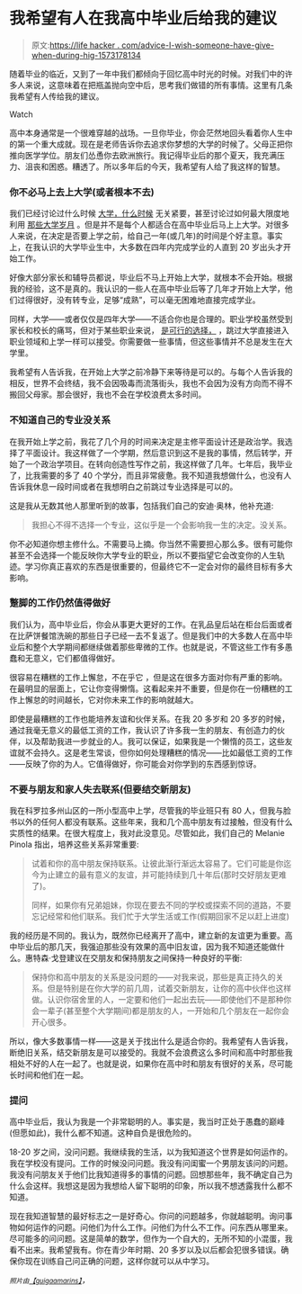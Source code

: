 # 我希望有人在我高中毕业后给我的建议

> 原文:[https://life hacker . com/advice-I-wish-someone-have-give-when-during-hig-1573178134](https://lifehacker.com/advice-i-wish-someone-had-given-me-after-graduating-hig-1573178134)

随着毕业的临近，又到了一年中我们都倾向于回忆高中时光的时候。对我们中的许多人来说，这意味着在把瓶盖抛向空中后，思考我们做错的所有事情。这里有几条我希望有人传给我的建议。

Watch

高中本身通常是一个很难穿越的战场。一旦你毕业，你会茫然地回头看着你人生中的第一个重大成就。现在是老师告诉你去追求你梦想的大学的时候了。父母正把你推向医学学位。朋友们怂恿你去欧洲旅行。我记得毕业后的那个夏天，我充满压力、沮丧和困惑。糟透了。所以多年后的今天，我希望有人给了我这样的智慧。

### 你不必马上去上大学(或者根本不去)

我们已经讨论过什么时候 [大学，什么时候](http://lifehacker.com/how-to-get-by-without-a-college-degree-and-when-you-ne-1120356954) 无关紧要，甚至讨论过如何最大限度地利用 [那些大学岁月](http://lifehacker.com/how-to-make-the-most-of-your-college-years-1275838699) 。但是并不是每个人都适合在高中毕业后马上上大学。对很多人来说，在决定是否要上学之前，给自己一年(或几年)的时间是个好主意。事实上，在我认识的大学毕业生中，大多数在四年内完成学业的人直到 20 岁出头才开始工作。

好像大部分家长和辅导员都说，毕业后不马上开始上大学，就根本不会开始。根据我的经验，这不是真的。我认识的一些人在高中毕业后等了几年才开始上大学，他们过得很好，没有转专业，足够“成熟”，可以毫无困难地直接完成学业。

同样，大学——或者仅仅是四年大学——不适合你也是合理的。职业学校虽然受到家长和校长的痛骂，但对于某些职业来说， [是可行的选择，](http://lifehacker.com/trade-school-might-be-a-better-choice-than-college-her-1484086007) ，跳过大学直接进入职业领域和上学一样可以接受。你需要做一些事情，但这些事情并不总是发生在大学里。

我希望有人告诉我，在开始上大学之前冷静下来等待是可以的。与每个人告诉我的相反，世界不会终结，我不会因吸毒而流落街头，我也不会因为没有方向而不得不搬回父母家。那会很好，我也不会在学校浪费太多时间。

### 不知道自己的专业没关系

在我开始上学之前，我花了几个月的时间来决定是主修平面设计还是政治学。我选择了平面设计。我这样做了一个学期，然后意识到这不是我的事情，然后转学，开始了一个政治学项目。在转向创造性写作之前，我这样做了几年。七年后，我毕业了，比我需要的多了 40 个学分，而且非常疲惫。我不知道我想做什么，也没有人告诉我休息一段时间或者在我想明白之前跳过专业选择是可以的。

这是我从无数其他人那里听到的故事，包括我们自己的安迪·奥林，他补充道:

> 我担心不得不选择一个专业，这似乎是一个会影响我一生的决定。没关系。

你不必知道你想主修什么。不需要马上摘。你当然不需要担心那么多。很有可能你甚至不会选择一个能反映你大学专业的职业，所以不要指望它会改变你的人生轨迹。学习你真正喜欢的东西是很重要的，但最终它不一定会对你的最终目标有多大影响。

### 蹩脚的工作仍然值得做好

我们认为，高中毕业后，你会从事更大更好的工作。在乳品皇后站在柜台后面或者在比萨饼餐馆洗碗的那些日子已经一去不复返了。但是我们中的大多数人在高中毕业后和整个大学期间都继续做着那些卑微的工作。也就是说，不管这些工作有多愚蠢和无意义，它们都值得做好。

很容易在糟糕的工作上懈怠，不在乎它 ，但是这在很多方面对你有严重的影响。在最明显的层面上，它让你变得懒惰。这看起来并不重要，但是你在一份糟糕的工作上懈怠的时间越长，它对你未来工作的影响就越大。

即使是最糟糕的工作也能培养友谊和伙伴关系。在我 20 多岁和 20 多岁的时候，通过我毫无意义的最低工资的工作，我认识了许多我一生的朋友、有创造力的伙伴，以及帮助我进一步就业的人。我可以保证，如果我是一个懒惰的员工，这些友谊就不会持久。这是老生常谈，但你如何处理糟糕的情况——比如最低工资的工作——反映了你的为人。它值得做好，你可能会对你学到的东西感到惊讶。

### 不要与朋友和家人失去联系(但要结交新朋友)

我在科罗拉多州山区的一所小型高中上学，尽管我的毕业班只有 80 人，但我与脸书以外的任何人都没有联系。这些年来，我和几个高中朋友有过接触，但没有什么实质性的结果。在很大程度上，我对此没意见。尽管如此，我们自己的 Melanie Pinola 指出，培养这些关系非常重要:

> 试着和你的高中朋友保持联系。让彼此渐行渐远太容易了。它们可能是你迄今为止建立的最有意义的友谊，并可能持续到几十年后(那时交好朋友更难了)。
> 
> 同样，如果你有兄弟姐妹，你现在要去不同的学校或探索不同的道路，不要忘记经常和他们联系。我们忙于大学生活或工作(假期回家不足以赶上进度)

我的经历是不同的。我认为，既然你已经离开了高中，建立新的友谊更为重要。高中毕业后的那几天，我强迫那些没有效果的高中旧友谊，因为我不知道还能做什么。惠特森·戈登建议在交朋友和保持朋友之间保持一种良好的平衡:

> 保持你和高中朋友的关系是没问题的——对我来说，那些是真正持久的关系。但是特别是在你大学的前几周，试着交新朋友，让你的高中伙伴也这样做。认识你宿舍里的人，一定要和他们一起出去玩——即使他们不是那种你会一辈子(甚至整个大学期间)都是朋友的人，一开始和几个朋友在一起你会开心很多。

所以，像大多数事情一样——这是关于找出什么是适合你的。我希望有人告诉我，断绝旧关系，结交新朋友是可以接受的。我就不会浪费这么多时间和高中时那些我相处不好的人在一起了。也就是说，如果你在高中时和朋友有很好的关系，尽可能长时间和他们在一起。

### 提问

高中毕业后，我认为我是一个非常聪明的人。事实是，我当时正处于愚蠢的巅峰(但愿如此)，我什么都不知道。这种自负是很危险的。

18-20 岁之间，没问问题。我继续我的生活，以为我知道这个世界是如何运作的。我在学校没有提问。工作的时候没问问题。我没有问闺蜜一个男朋友该问的问题。我没有问朋友关于他们比我知道得多的事情的问题。回想那些年，我不确定自己为什么会这样。我想这是因为我想给人留下聪明的印象，所以我不想透露我什么都不知道。

现在我知道智慧的最好标志之一是好奇心。你问的问题越多，你就越聪明。询问事物如何运作的问题。问他们为什么工作。问他们为什么不工作。问东西从哪里来。尽可能多的问问题。这是简单的数学，但作为一个自大的，无所不知的小混蛋，我看不出来。我希望我有。你在青少年时期、20 多岁以及以后都会犯很多错误。确保你现在训练自己问正确的问题，这样你就可以从中学习。

<small>*照片由*</small>[<small>*【guigaamarins】*</small>](http://www.shutterstock.com/pic-137600858/stock-photo-green-chalkboard.html?src=yjGUQ4fvUeFJFWfPnqpwyA-1-31)*，*